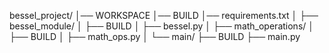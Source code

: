 bessel_project/
│── WORKSPACE
│── BUILD
│── requirements.txt
│
├── bessel_module/
│   ├── BUILD
│   ├── bessel.py
│
├── math_operations/
│   ├── BUILD
│   ├── math_ops.py
│
└── main/
    ├── BUILD
    ├── main.py
